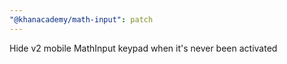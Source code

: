 ```yaml
---
"@khanacademy/math-input": patch
---
```


Hide v2 mobile MathInput keypad when it's never been activated
